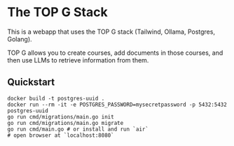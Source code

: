 # The TOP G Stack

This is a webapp that uses the TOP G stack (Tailwind, Ollama, Postgres, Golang).

TOP G allows you to create courses, add documents in those courses, and then
use LLMs to retrieve information from them.

## Quickstart

```console
docker build -t postgres-uuid .
docker run --rm -it -e POSTGRES_PASSWORD=mysecretpassword -p 5432:5432 postgres-uuid
go run cmd/migrations/main.go init
go run cmd/migrations/main.go migrate
go run cmd/main.go # or install and run `air`
# open browser at `localhost:8080`
```

